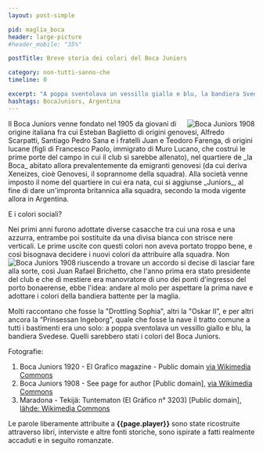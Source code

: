 ```yaml
---
layout: post-simple

pid: maglia_boca
header: large-picture
#header_mobile: "35%"

postTitle: Breve storia dei colori del Boca Juniors

category: non-tutti-sanno-che
timeline: 0

excerpt: "A poppa sventolava un vessillo giallo e blu, la bandiera Svedese. Quelli sarebbero stati i colori del Boca Juniors."
hashtags: BocaJuniors, Argentina
---
```

<img class="responsive-img border margin-1em w60" src="https://upload.wikimedia.org/wikipedia/commons/thumb/f/f6/Boca_juniors_1908.jpg/640px-Boca_juniors_1908.jpg" alt="Boca Juniors 1908" align="right"/>
Il Boca Juniors venne fondato nel 1905 da giovani di origine italiana fra cui Esteban Baglietto di origini genovesi, Alfredo
  Scarpatti, Santiago Pedro Sana e i fratelli
  Juan e Teodoro Farenga, di origini lucane
  (figli di Francesco Paolo, immigrato di Muro
  Lucano, che costruì le prime porte del campo
  in cui il club si sarebbe allenato), nel
  quartiere de _la Boca_ abitato allora
  prevalentemente da emigranti genovesi (da
  cui deriva Xeneizes, cioè Genovesi, il
  soprannome della squadra).
  Alla società venne imposto il nome del
  quartiere in cui era nata, cui si aggiunse
  _Juniors_, al fine di dare un'impronta
  britannica alla squadra, secondo la moda
vigente allora in Argentina.

E i colori sociali?


Nei primi anni furono adottate diverse casacche tra cui una rosa e una azzurra, entrambe poi sostituite da una divisa bianca con strisce nere verticali. Le prime uscite con questi colori non aveva portato troppo bene, e così bisognava decidere i nuovi colori da attribuire alla squadra.
<img class="responsive-img border margin-1em w30" src="https://upload.wikimedia.org/wikipedia/commons/0/0e/Maradona_eg_3203.jpg" alt="Boca Juniors 1908" align="left"/>
Non riuscendo a trovare un accordo si decise di lasciar fare alla sorte, così Juan Rafael Brichetto, che l'anno prima era stato presidente del club e che di mestiere era manovratore di uno dei ponti d'ingresso del porto bonaerense, ebbe l'idea: andare al molo per aspettare la prima nave e adottare i colori della bandiera battente per la maglia.



Molti raccontano che fosse la "Drottling Sophia", altri la "Oskar II”, e per altri ancora la “Prinsessan Ingeborg”, quale che fosse la nave il tratto comune a tutti i bastimenti era uno solo: a poppa sventolava un vessillo giallo e blu, la bandiera Svedese. Quelli sarebbero stati i colori del Boca Juniors.




<div class="post-disclaimer" style="clear:both;width: 100%">
Fotografie:
<ol>
	<li>Boca Juniors 1920 - El Grafico magazine - Public domain <a href="https://commons.wikimedia.org/wiki/File:Boca_1920.jpg">via Wikimedia Commons</a></li>
  <li>Boca Juniors 1908 - See page for author [Public domain], <a href="https://commons.wikimedia.org/wiki/File:Boca_juniors_1908.jpg">via Wikimedia Commons</a></li>
	<li>Maradona - Tekijä: Tuntematon (El Gráfico n° 3203) [Public domain], <a href="https://commons.wikimedia.org/wiki/File:Maradona_eg_3203.jpg">lähde: Wikimedia Commons</a></li>
</ol>
Le parole liberamente attribuite a <b>{{page.player}}</b> sono state ricostruite attraverso libri, interviste e altre fonti storiche, sono ispirate a fatti realmente accaduti e in seguito romanzate.
</div>
